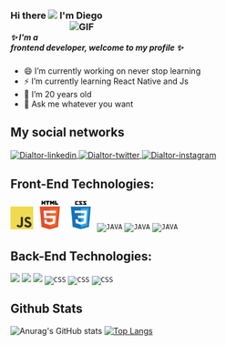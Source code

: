 
### Hi there <img src="https://media.giphy.com/media/hvRJCLFzcasrR4ia7z/giphy.gif" width="25px"> I'm Diego  <img align="right" alt="GIF" src="https://image.freepik.com/vector-gratis/ilustracion-concepto-programador_114360-2923.jpg" width="400px"/>



<!--   ![Snake animation](https://github.com/rafaballerini/rafaballerini/blob/output/github-contribution-grid-snake.svg) -->

##### ✨ I'm a frontend developer, welcome to my profile ✨
- 😄 I’m currently working on never stop learning
- ⚡ I’m currently learning React Native and Js
- 👯 I’m 20 years old
- 💬 Ask me whatever you want




                
                              
## My social networks


<a href="#" target="_blank">
<img align="center" alt="Dialtor-linkedin" height="50"  src="https://www.logo.wine/a/logo/LinkedIn/LinkedIn-Icon-Logo.wine.svg">
</a>
<a href="#" target="_blank">
<img align="center" alt="Dialtor-twitter" height="50"  src="https://raw.githubusercontent.com/anuraghazra/anuraghazra/master/assets/twitter.svg">
</a>
<a href="#" target="_blank">
<img align="center" alt="Dialtor-instagram" height="50"  src="https://www.logo.wine/a/logo/Instagram/Instagram-Logo.wine.svg">
</a>








## Front-End Technologies:
<code><img height="40" src="https://raw.githubusercontent.com/github/explore/80688e429a7d4ef2fca1e82350fe8e3517d3494d/topics/javascript/javascript.png" alt="Javascript"/></code>
<code><img height="50" src="https://raw.githubusercontent.com/github/explore/80688e429a7d4ef2fca1e82350fe8e3517d3494d/topics/html/html.png" alt="HTML5"/></code>
<code><img height="50" src="https://raw.githubusercontent.com/github/explore/80688e429a7d4ef2fca1e82350fe8e3517d3494d/topics/css/css.png" alt="CSS"/></code>
<code><img height="50" src="https://play-lh.googleusercontent.com/2ZdV3XOc5g8Z31bxfqRLPADEXWBoH00f9_6p_oyrEzQacnXLyNuAmMcczhZnE6T3T68" alt="JAVA"/></code>
<code><img height="50" src="https://cdn.iconscout.com/icon/free/png-256/react-3-1175109.png" alt="JAVA"/></code>
<code><img height="50" src="https://cdn.iconscout.com/icon/free/png-256/sass-2752078-2284895.png" alt="JAVA"/></code>





## Back-End Technologies:
<!-- 
 <code><img height="50" src="https://www.docker.com/sites/default/files/d8/2019-07/Moby-logo.png" alt="JAVA"/></code>
-->

<code><img height="40" src="https://cdn.iconscout.com/icon/free/png-256/java-60-1174953.png"/></code>
<code><img height="40" src="https://cdn.iconscout.com/icon/free/png-256/node-js-1-1174935.png"/></code>
<code><img height="50" src="https://styles.redditmedia.com/t5_2qm6k/styles/communityIcon_dhjr6guc03x51.png?width=256&s=3e825b7205c7f497d4695028e358d26ee359f84b"/></code>
<code><img height="50" src="https://midu.dev/images/tags/firebase.png" alt="CSS"/></code>
<code><img height="50" src="https://cdn.icon-icons.com/icons2/1381/PNG/128/xampp_94513.png" alt="CSS"/></code>
<code><img height="50" src="https://cdn.iconscout.com/icon/free/png-256/postman-3521648-2945092.png" alt="CSS"/></code>




## Github Stats

![Anurag's GitHub stats](https://github-readme-stats.vercel.app/api?username=Dialtor&show_icons=true&theme=dark&hide_border=false)
[![Top Langs](https://github-readme-stats.vercel.app/api/top-langs/?username=Dialtor&layout=compact&theme=dark&hide_border=false)](https://github.com/anuraghazra/github-readme-stats)
